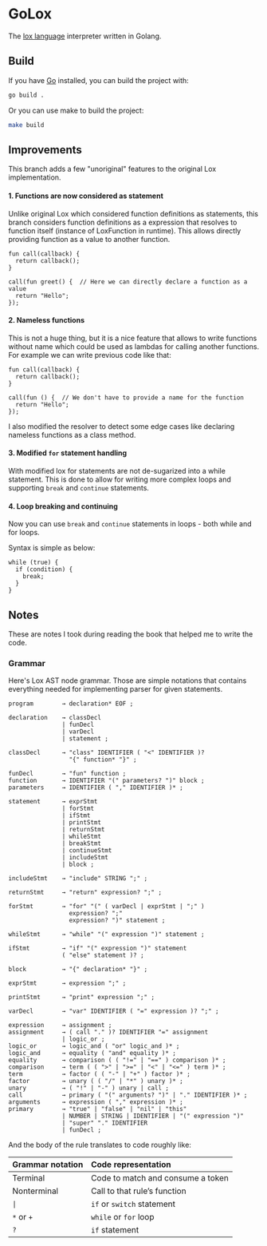 # GoLox

The [lox language](https://craftinginterpreters.com/the-lox-language.html) interpreter written in Golang.

## Build

If you have [Go](https://golang.org) installed, you can build the 
project with:

```sh
go build .
```

Or you can use make to build the project:

```sh
make build
```


## Improvements

This branch adds a few "unoriginal" features to the original Lox 
implementation.

#### 1. Functions are now considered as statement

Unlike original Lox which considered function definitions as statements,
this branch considers function definitions as a expression that resolves
to function itself (instance of LoxFunction in runtime). This allows
directly providing function as a value to another function.

```lox
fun call(callback) {
  return callback();
}

call(fun greet() {  // Here we can directly declare a function as a value
  return "Hello";
});
```

#### 2. Nameless functions

This is not a huge thing, but it is a nice feature that allows to write
functions without name which could be used as lambdas for calling another
functions. For example we can write previous code like that:

```lox
fun call(callback) {
  return callback();
}

call(fun () {  // We don't have to provide a name for the function
  return "Hello";
});
```

I also modified the resolver to detect some edge cases like declaring 
nameless functions as a class method.

#### 3. Modified `for` statement handling

With modified lox for statements are not de-sugarized into a while
statement. This is done to allow for writing more complex loops and
supporting `break` and `continue` statements.

#### 4. Loop breaking and continuing

Now you can use `break` and `continue` statements in loops - both while
and for loops.


Syntax is simple as below:

```lox
while (true) {
  if (condition) {
    break;
  }
}
```


## Notes

These are notes I took during reading the book that helped me to 
write the code.

### Grammar

Here's Lox AST node grammar. Those are simple notations that 
contains everything needed for implementing parser for given 
statements.

```plain
program        → declaration* EOF ;

declaration    → classDecl
               | funDecl
               | varDecl
               | statement ;

classDecl      → "class" IDENTIFIER ( "<" IDENTIFIER )?
                 "{" function* "}" ;

funDecl        → "fun" function ;
function       → IDENTIFIER "(" parameters? ")" block ;
parameters     → IDENTIFIER ( "," IDENTIFIER )* ;

statement      → exprStmt
               | forStmt
               | ifStmt
               | printStmt
               | returnStmt
               | whileStmt
               | breakStmt
               | continueStmt
               | includeStmt
               | block ;

includeStmt    → "include" STRING ";" ;

returnStmt     → "return" expression? ";" ;

forStmt        → "for" "(" ( varDecl | exprStmt | ";" )
                 expression? ";"
                 expression? ")" statement ;

whileStmt      → "while" "(" expression ")" statement ;

ifStmt         → "if" "(" expression ")" statement
               ( "else" statement )? ;

block          → "{" declaration* "}" ;

exprStmt       → expression ";" ;

printStmt      → "print" expression ";" ;

varDecl        → "var" IDENTIFIER ( "=" expression )? ";" ;

expression     → assignment ;
assignment     → ( call "." )? IDENTIFIER "=" assignment
               | logic_or ;
logic_or       → logic_and ( "or" logic_and )* ;
logic_and      → equality ( "and" equality )* ;
equality       → comparison ( ( "!=" | "==" ) comparison )* ;
comparison     → term ( ( ">" | ">=" | "<" | "<=" ) term )* ;
term           → factor ( ( "-" | "+" ) factor )* ;
factor         → unary ( ( "/" | "*" ) unary )* ;
unary          → ( "!" | "-" ) unary | call ;
call           → primary ( "(" arguments? ")" | "." IDENTIFIER )* ;
arguments      → expression ( "," expression )* ;
primary        → "true" | "false" | "nil" | "this"
               | NUMBER | STRING | IDENTIFIER | "(" expression ")"
               | "super" "." IDENTIFIER
               | funDecl ;
```

And the body of the rule translates to code roughly like:

| Grammar notation    | Code representation               |
| :------------------ | :-------------------------------- |
| Terminal            | Code to match and consume a token |
| Nonterminal         | Call to that rule’s function      |
| <code>&#124;</code> | `if` or `switch` statement        |
| `*` or `+`          | `while` or `for` loop             |
| `?`                 | `if` statement                    |
